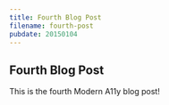 ```yaml
---
title: Fourth Blog Post
filename: fourth-post
pubdate: 20150104 
---
```


<h2 data-page-title="Fourth Blog Post">Fourth Blog Post</h2>

This is the fourth Modern A11y blog post!

